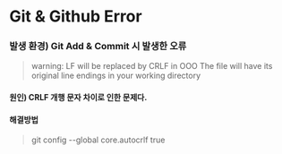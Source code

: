 # Git & Github Error

### 발생 환경) Git Add & Commit 시 발생한 오류

> warning: LF will be replaced by CRLF in OOO
> The file will have its original line endings in your working directory

#### 원인) CRLF 개행 문자 차이로 인한 문제다.

#### 해결방법
> git config --global core.autocrlf true
